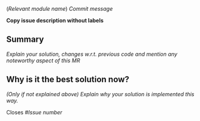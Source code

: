 (_Relevant module name_) _Commit message_

**Copy issue description without labels**

## Summary

_Explain your solution, changes w.r.t. previous code and mention any
noteworthy aspect of this MR_

## Why is it the best solution now?

_(Only if not explained above) Explain why your solution is
implemented this way._

Closes #_Issue number_
